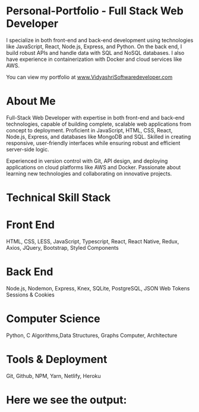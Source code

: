 # Personal-Portfolio - Full Stack Web Developer
I specialize in both front-end and back-end development using technologies like JavaScript, React, Node.js, Express, and Python. On the back end, I build robust APIs and handle data with SQL and NoSQL databases. I also have experience in containerization with Docker and cloud services like AWS.

You can view my portfolio at www.VidyashriSoftwaredeveloper.com

# About Me

Full-Stack Web Developer with expertise in both front-end and back-end technologies, capable of building complete, scalable web applications from concept to deployment. Proficient in JavaScript, HTML, CSS, React, Node.js, Express, and databases like MongoDB and SQL. Skilled in creating responsive, user-friendly interfaces while ensuring robust and efficient server-side logic. 

Experienced in version control with Git, API design, and deploying applications on cloud platforms like AWS and Docker. Passionate about learning new technologies and collaborating on innovative projects.

# Technical Skill Stack

# Front End

HTML, CSS, LESS, JavaScript, Typescript, React, React Native, Redux, Axios, JQuery, Bootstrap, Styled Components

# Back End

Node.js, Nodemon, Express, Knex, SQLite, PostgreSQL, JSON Web Tokens Sessions & Cookies

# Computer Science

Python, C Algorithms,Data Structures, Graphs Computer, Architecture

# Tools & Deployment

Git, Github, NPM, Yarn, Netlify, Heroku


# Here we see the output:






